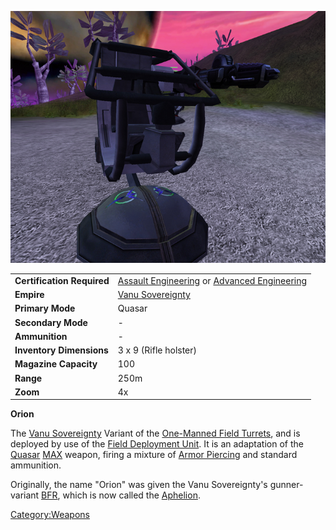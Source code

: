 ![](/images/Orion.jpg "Orion.jpg")

|                            |                                                                                                                    |
| -------------------------- | ------------------------------------------------------------------------------------------------------------------ |
| **Certification Required** | [Assault Engineering](/Assault_Engineering "wikilink") or [Advanced Engineering](/Advanced_Engineering "wikilink") |
| **Empire**                 | [Vanu Sovereignty](/Vanu_Sovereignty "wikilink")                                                                   |
| **Primary Mode**           | Quasar                                                                                                             |
| **Secondary Mode**         | \-                                                                                                                 |
| **Ammunition**             | \-                                                                                                                 |
| **Inventory Dimensions**   | 3 x 9 (Rifle holster)                                                                                              |
| **Magazine Capacity**      | 100                                                                                                                |
| **Range**                  | 250m                                                                                                               |
| **Zoom**                   | 4x                                                                                                                 |

**Orion**

The [Vanu Sovereignty](/Vanu_Sovereignty "wikilink") Variant of the
[One-Manned Field Turrets](/One-Manned_Field_Turret "wikilink"), and is
deployed by use of the [Field Deployment
Unit](/Field_Deployment_Unit "wikilink"). It is an adaptation of the
[Quasar](/Quasar "wikilink") [MAX](/MAX "wikilink") weapon, firing a
mixture of [Armor Piercing](/Armor_Piercing "wikilink") and standard
ammunition.

Originally, the name "Orion" was given the Vanu Sovereignty's
gunner-variant [BFR](/BFR "wikilink"), which is now called the
[Aphelion](/Aphelion "wikilink").

[Category:Weapons](/Category:Weapons "wikilink")
